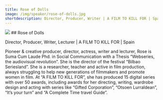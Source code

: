 ```yaml
---
title: Rose of Dolls
image: /img/speaker/rose-of-dolls.jpg
shortdescription: Director, Producer, Writer | A FILM TO KILL FOR | Spain
---
```

<img src="/img/speaker/rose-of-dolls.jpg">
## Rose of Dolls

Director, Producer, Writer, Lecturer | A FILM TO KILL FOR | Spain

Pioneer & creative producer, director, actress, writer and lecturer, Rose is Suma Cum Laude Phd. in Social Communication with a Thesis “Webseries, the audiovisual revolution”. She is the director of the festival “Bilbao Seriesland”. She is a researcher, teacher and active in film production, always struggling to help new generations of filmmakers and promote women in film. At “A FILM TO KILL FOR”, she has produced 15 digital series with over 50 awards, including awards for her directing, writing, wardrobe design and acting with series like “Gifted Corporation”, “Otsoen Lurraldean”, “It’s your turn” and “A Complete Time travel Guide”.




